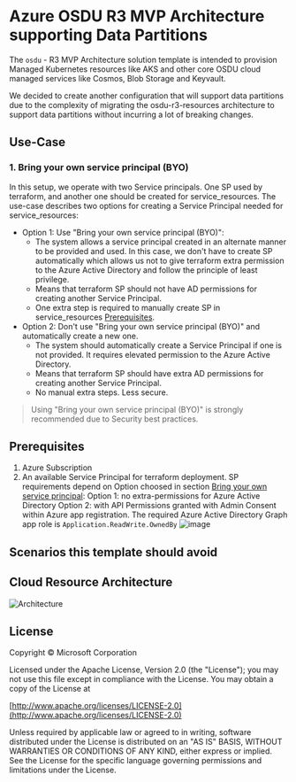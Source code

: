 # Azure OSDU R3 MVP Architecture supporting Data Partitions

The `osdu` - R3 MVP Architecture solution template is intended to provision Managed Kubernetes resources like AKS and other core OSDU cloud managed services like Cosmos, Blob Storage and Keyvault. 

We decided to create another configuration that will support data partitions due to the complexity of migrating the osdu-r3-resources architecture to support data partitions without incurring a lot of breaking changes.

## Use-Case

### 1. Bring your own service principal (BYO)
In this setup, we operate with two Service principals. One SP used by terraform, and another one should be created for service_resources.
The use-case describes two options for creating a Service Principal needed for service_resources:
- Option 1: Use "Bring your own service principal (BYO)":
    - The system allows a service principal created in an alternate manner to be provided and used. In this case, we don't have to create SP automatically which allows us not to give terraform extra permission to the Azure Active Directory and follow the principle of least privilege.
    - Means that terraform SP should not have AD permissions for creating another Service Principal.
    - One extra step is required to manually create SP in service_resources [Prerequisites](./service_resources/README.md#__PreRequisites__).
- Option 2: Don't use "Bring your own service principal (BYO)" and automatically create a new one.
    - The system should automatically create a Service Principal if one is not provided. It requires elevated permission to the Azure Active Directory.
    - Means that terraform SP should have extra AD permissions for creating another Service Principal.
    - No manual extra steps. Less secure.
> Using "Bring your own service principal (BYO)" is strongly recommended due to Security best practices.

## Prerequisites

1. Azure Subscription
1. An available Service Principal for terraform deployment. SP requirements depend on Option choosed in section [Bring your own service principal](###-1.-Bring-your-own-service-principal-(BYO)):
Option 1: no extra-permissions for Azure Active Directory
Option 2: with API Permissions granted with Admin Consent within Azure app registration. The required Azure Active Directory Graph app role is `Application.ReadWrite.OwnedBy`
![image](../../../docs/osdu/images/service_principal_permissions.png)

## Scenarios this template should avoid




## Cloud Resource Architecture

![Architecture](./docs/images/architecture.png "Architecture")




## License

Copyright © Microsoft Corporation

Licensed under the Apache License, Version 2.0 (the "License");
you may not use this file except in compliance with the License.
You may obtain a copy of the License at

[http://www.apache.org/licenses/LICENSE-2.0](http://www.apache.org/licenses/LICENSE-2.0)

Unless required by applicable law or agreed to in writing, software
distributed under the License is distributed on an "AS IS" BASIS,
WITHOUT WARRANTIES OR CONDITIONS OF ANY KIND, either express or implied.
See the License for the specific language governing permissions and
limitations under the License.